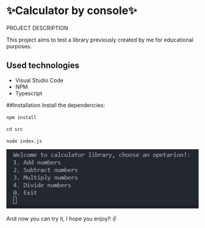 ﻿# ✨Calculator by console✨

PROJECT DESCRIPTION

This project aims to test a library previously created by me for educational purposes.

## Used technologies
* Visual Studio Code
* NPM
* Typescript

##Installation
Install the dependencies:

`npm install`

`cd src`

`node index.js`

![alt text](https://github.com/christianoller8/test-library/blob/94da4286b07d168bf4dc6fb57abc708aa88f66c7/assets/img%20programa%20calculadora.png)

And now you can try it, I hope you enjoy!! ✌️
